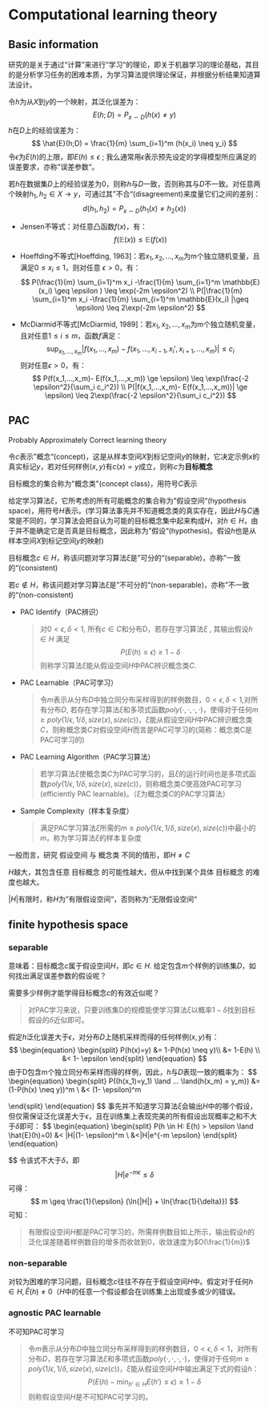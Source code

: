 # Computational learning theory

## Basic information

研究的是关于通过“计算”来进行”学习“的理论，即关于机器学习的理论基础，其目的是分析学习任务的困难本质，为学习算法提供理论保证，并根据分析结果知道算法设计。

令$h$为从$X$到$y$的一个映射，其泛化误差为：
$$
E(h;D) = P_{x \backsim D}(h(x) \neq y)
$$
$h$在$D$上的经验误差为：
$$
\hat{E}(h;D) = \frac{1}{m} \sum_{i=1}^m (h(x_i) \neq y_i)
$$
令$\epsilon$为$E(h)$的上限，即$E(h) \leq \epsilon$ ; 我么通常用$\epsilon$表示预先设定的学得模型所应满足的误差要求，亦称”误差参数“。







若$h$在数据集$D$上的经验误差为0，则称$h$与$D$一致，否则称其与$D$不一致。对任意两个映射$h_1,h_2 \in X \rightarrow y$，可通过其”不合“(disagreement)来度量它们之间的差别：
$$
d(h_1,h_2) = P_{x \backsim D}(h_1(x) \neq h_2(x))
$$


* Jensen不等式：对任意凸函数$f(x)$，有：
  $$
  f(\mathbb{E}(x)) \leq \mathbb{E}(f(x))
  $$

* Hoeffding不等式[Hoeffding, 1963]：若$x_1,x_2,...,x_m$为m个独立随机变量，且满足$0 \leq x_i \leq 1$，则对任意 $\epsilon > 0$，有：
  $$
  P(\frac{1}{m} \sum_{i=1}^m x_i -\frac{1}{m} \sum_{i=1}^m \mathbb{E}(x_i) \geq \epsilon ) \leq \exp(-2m \epsilon^2) \\
  P(|\frac{1}{m} \sum_{i=1}^m x_i -\frac{1}{m} \sum_{i=1}^m \mathbb{E}(x_i) |\geq \epsilon) \leq 2\exp(-2m \epsilon^2)
  $$

* McDiarmid不等式[McDiarmid, 1989]：若$x_1,x_2,...,x_m$为m个独立随机变量，且对任意$1 \leq i \leq m$，函数$f$满足：
  $$
  \sup_{x_1,...,x_m} |f(x_1,...,x_m)-f(x_1,...,x_{i-1},x_i' ,x_{i+1},...,x_m)| \leq c_i
  $$
  则对任意$\epsilon > 0$，有：
  $$
  P(f(x_1,...,x_m)- E(f(x_1,...,x_m)) \ge \epsilon) \leq \exp(\frac{-2 \epsilon^2}{\sum_i c_i^2}) \\
  P(|f(x_1,...,x_m)- E(f(x_1,...,x_m))| \ge \epsilon) \leq 2\exp(\frac{-2 \epsilon^2}{\sum_i c_i^2})
  $$
  

## PAC

Probably Approximately Correct learning theory



令$c$表示”概念“(concept)，这是从样本空间$X$到标记空间$y$的映射，它决定示例$x$的真实标记$y$，若对任何样例$(x,y)$有$c(x)=y$成立，则称$c$为**目标概念**

目标概念的集合称为"概念类"(concept class)，用符号$C$表示



给定学习算法$\xi$，它所考虑的所有可能概念的集合称为”假设空间“(hypothesis space)，用符号$H$表示。(学习算法事先并不知道概念类的真实存在，因此$H$与$C$通常是不同的，学习算法会把自认为可能的目标概念集中起来构成$H$，对$h \in H$，由于并不能确定它是否真是目标概念，因此称为”假设“(hypothesis)。假设$h$也是从样本空间$X$到标记空间$y$的映射)



目标概念$c \in H$，称该问题对学习算法$\xi$是”可分的“(separable)，亦称”一致的“(consistent)

若$c \notin H$，称该问题对学习算法$\xi$是”不可分的“(non-separable)，亦称”不一致的“(non-consistent)





* PAC Identify（PAC辨识）

  > 对$0<\epsilon ,\delta <1$, 所有$c \in C$和分布D，若存在学习算法$\xi$ , 其输出假设$h \in H$ 满足
  > $$
  > P(E(h) \leq \epsilon) \geq 1-\delta
  > $$
  > 则称学习算法$\xi$能从假设空间$H$中PAC辨识概念类$C$.

* PAC Learnable（PAC可学习）

  > 令$m$表示从分布$D$中独立同分布采样得到的样例数目，$0< \epsilon ,\delta < 1$,对所有分布$D$, 若存在学习算法$\xi$和多项式函数$poly(\cdot, \cdot, \cdot, \cdot)$，使得对于任何$m \ge poly(1/ \epsilon, 1/ \delta, size(x),size(c))$，$\xi$能从假设空间$H$中PAC辨识概念类$C$，则称概念类$C$对假设空间$H$而言是PAC可学习的(简称：概念类C是PAC可学习的)

* PAC Learning Algorithm（PAC学习算法）

  > 若学习算法$\xi$使概念类$C$为PAC可学习的，且$\xi$的运行时间也是多项式函数$poly(1/ \epsilon, 1/ \delta, size(x),size(c))$，则称概念类$C$使高效PAC可学习(efficiently PAC learnable)。（$\xi$为概念类$C$的PAC学习算法）

* Sample Complexity（样本复杂度）

  > 满足PAC学习算法$\xi$所需的$m \ge poly(1/ \epsilon, 1/ \delta, size(x), size(c))$中最小的$m$，称为学习算法$\xi$的样本复杂度





一般而言，研究 假设空间 与 概念类 不同的情形，即$H \ne C$

$H$越大，其包含任意 目标概念 的可能性越大，但从中找到某个具体 目标概念 的难度也越大。

$|H|$有限时，称$H$为”有限假设空间“，否则称为”无限假设空间“



## finite hypothesis space

### separable

意味着：目标概念$c$属于假设空间$H$，即$c \in H$. 给定包含$m$个样例的训练集$D$，如何找出满足误差参数的假设呢？



需要多少样例才能学得目标概念$c$的有效近似呢？

> 对PAC学习来说，只要训练集D的规模能使学习算法$\xi$以概率$1-\delta$找到目标假设的$\delta$近似即可。



假定$h$泛化误差大于$\epsilon$，对分布$D$上随机采样而得的任何样例$(x,y)$有：
$$
\begin{equation}
\begin{split}
P(h(x)=y) &= 1-P(h(x) \neq y)\\
&= 1-E(h) \\
&< 1- \epsilon
\end{split}
\end{equation}
$$
由于D包含m个独立同分布采样而得的样例，因此，$h$与$D$表现一致的概率为：
$$
\begin{equation}
\begin{split}
P((h(x_1)=y_1) \land ... \land(h(x_m) = y_m)) &= (1-P(h(x) \neq y))^m \\
&< (1- \epsilon)^m

\end{split}
\end{equation}
$$
事先并不知道学习算法$\xi$会输出$H$中的哪个假设，但仅需保证泛化误差大于$\epsilon$，且在训练集上表现完美的所有假设出现概率之和不大于$\delta$即可：
$$
\begin{equation}
\begin{split}
P(h \in H: E(h) > \epsilon \land \hat{E}(h)=0) &< |H|(1- \epsilon)^m \\
&<|H|e^{-m \epsilon}
\end{split}
\end{equation}
$$
令该式不大于$\delta$，即
$$
|H|e^{-m \epsilon} \leq \delta
$$
可得：
$$
m \geq \frac{1}{\epsilon} (\ln{|H|} + \ln{\frac{1}{\delta}})
$$
可知：

> 有限假设空间$H$都是PAC可学习的，所需样例数目如上所示，输出假设$h$的泛化误差随着样例数目的增多而收敛到0，收敛速度为$O(\frac{1}{m})$

### non-separable

对较为困难的学习问题，目标概念$c$往往不存在于假设空间$H$中。假定对于任何$h \in H, \hat{E}(h) \neq 0$（$H$中的任意一个假设都会在训练集上出现或多或少的错误。



### agnostic PAC learnable

不可知PAC可学习

> 令$m$表示从分布$D$中独立同分布采样得到的样例数目，$0< \epsilon,\delta <1$，对所有分布$D$，若存在学习算法$\xi$和多项式函数$poly(\cdot,\cdot,\cdot,\cdot)$，使得对于任何$m \ge poly(1/ \epsilon, 1/ \delta, size(x),size(c))$，$\xi$能从假设空间$H$中输出满足下式的假设$h$：
> $$
> P(E(h)-\min_{h' \in H}E(h') \le \epsilon) \ge 1- \delta
> $$
> 则称假设空间$H$是不可知PAC可学习的。